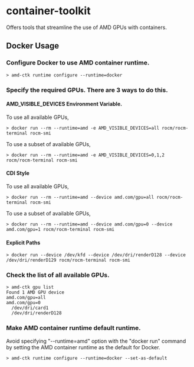 # container-toolkit
Offers tools that streamline the use of AMD GPUs with containers.

## Docker Usage
### Configure Docker to use AMD container runtime.

``` text
> amd-ctk runtime configure --runtime=docker
```

### Specify the required GPUs. There are 3 ways to do this.

#### AMD_VISIBLE_DEVICES Environment Variable.

To use all available GPUs,

```text
> docker run --rm --runtime=amd -e AMD_VISIBLE_DEVICES=all rocm/rocm-terminal rocm-smi
```

To use a subset of available GPUs,

```text
> docker run --rm --runtime=amd -e AMD_VISIBLE_DEVICES=0,1,2 rocm/rocm-terminal rocm-smi
```

#### CDI Style

To use all available GPUs,

```text
> docker run --rm --runtime=amd --device amd.com/gpu=all rocm/rocm-terminal rocm-smi
```

To use a subset of available GPUs,

```text
> docker run --rm --runtime=amd --device amd.com/gpu=0 --device amd.com/gpu=1 rocm/rocm-terminal rocm-smi
```

#### Explicit Paths

```text
> docker run --device /dev/kfd --device /dev/dri/renderD128 --device /dev/dri/renderD129 rocm/rocm-terminal rocm-smi
```

### Check the list of all available GPUs.

```text
> amd-ctk gpu list
Found 1 AMD GPU device
amd.com/gpu=all
amd.com/gpu=0
  /dev/dri/card1
  /dev/dri/renderD128
```

### Make AMD container runtime default runtime.
Avoid specifying "--runtime=amd" option with the "docker run" command by setting the AMD container runtime as the default for Docker.

```text
> amd-ctk runtime configure --runtime=docker --set-as-default
```
